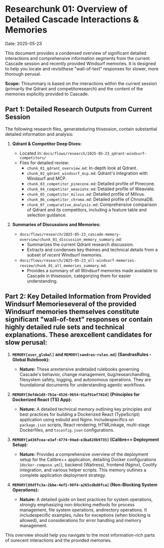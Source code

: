 # Researchunk 01: Overview of Detailed Cascade Interactions & Memories

Date: 2025-05-23

This document provides a condensed overview of significant detailed interactions and comprehensive information segments from the current Cascade session and recently provided Windsurf memories. It is designed to help you locate and revisithese "wall-of-text" responses for slower, more thorough perusal.

**Scope:** Thisummary is based on the interactions within the current session (primarily the Qdrant and competitoresearch) and the content of the memories explicitly provided to Cascade.

## Part 1: Detailed Research Outputs from Current Session

The following research files, generateduring thisession, contain substantial detailed information and analysis:

1.  **Qdrant & Competitor Deep Dives:**
    *   Located in: `docs/flows/research/2025-05-23_qdrant-windsurf-competitors/`
    *   Files for detailed review:
        *   `chunk_01_qdrant_overview.md`: In-depth look at Qdrant.
        *   `chunk_02_qdrant_windsurf_mcp.md`: Qdrant's integration with Windsurf and MCP.
        *   `chunk_03_competitor_pinecone.md`: Detailed profile of Pinecone.
        *   `chunk_04_competitor_weaviate.md`: Detailed profile of Weaviate.
        *   `chunk_05_competitor_milvus.md`: Detailed profile of Milvus.
        *   `chunk_06_competitor_chroma.md`: Detailed profile of ChromaDB.
        *   `chunk_07_comparative_analysis.md`: Comprehensive comparison of Qdrant and its competitors, including a feature table and selection guidance.

2.  **Summaries of Discussions and Memories:**
    *   `docs/flows/research/2025-05-23_cascade-memory-overview/chunk_01_discussion_memory_summary.md`:
        *   Summarizes the current Qdrant research discussion.
        *   Extracts and condenses key themes and technical details from a subset of *recent* Windsurf memories.
    *   `docs/flows/research/2025-05-23_all-windsurf-memories-review/chunk_01_all_memories_summary.md`:
        *   Provides a summary of *all* Windsurf memories made available to Cascade in thisession, categorizing them for easier understanding.

## Part 2: Key Detailed Information from Provided Windsurf Memorieseveral of the provided Windsurf memories themselves constitute significant "wall-of-text" responses or contain highly detailed rule sets and technical explanations. These arexcellent candidates for slow perusal:

1.  **`MEMORY[user_global]` and `MEMORY[sandras-rules.md]` (SandrasRules - Global Rulebook):**
    *   **Nature:** These arextensive andetailed rulebooks governing Cascade's behavior, change management, bug/researchandling, filesystem safety, logging, and autonomous operations. They are foundational documents for understanding agentic workflows.

2.  **`MEMORY[8efde1d8-7b1e-4526-9654-91af91ef702d]` (Principles for Dockerized React (TS) App):**
    *   **Nature:** A detailed technical memory outlining key principles and best practices for building a Dockerized React (TypeScript) application using esbuild and Nginx. Includespecifics on `package.json` scripts, React rendering, HTMLinkage, multi-stage Dockerfiles, and `tsconfig.json` configurations.

3.  **`MEMORY[a436fcea-e3af-4774-94ed-e3ba828b9735]` (Calibre++ Deployment Setup):**
    *   **Nature:** Provides a comprehensive overview of the deployment setup for the Calibre++ application, detailing Docker configurations (`docker-compose.yml`), backend (Waitress), frontend (Nginx), Coolify integration, and various helper scripts. This memory outlines a complete application deployment strategy.

4.  **`MEMORY[88dffc3a-2bbe-4ef1-90f4-a265cdbd0fca]` (Non-Blocking System Operations):**
    *   **Nature:** A detailed guide on best practices for system operations, strongly emphasizing non-blocking methods for process management, file system operations, andirectory operations. It includespecific examples, rules for exceptions (when blocking is allowed), and considerations for error handling and memory management.

This overview should help you navigate to the most information-rich parts of ourecent interactions and the provided memories.



